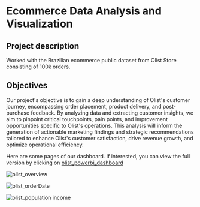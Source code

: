# Ecommerce Data Analysis and Visualization

## Project description

Worked with the Brazilian ecommerce public dataset from Olist Store consisting of 100k orders.

## Objectives

Our project's objective is to gain a deep understanding of Olist's customer journey, encompassing order placement, product delivery, and post-purchase feedback. By analyzing data and extracting customer insights, we aim to pinpoint critical touchpoints, pain points, and improvement opportunities specific to Olist's operations. This analysis will inform the generation of actionable marketing findings and strategic recommendations tailored to enhance Olist's customer satisfaction, drive revenue growth, and optimize operational efficiency.

Here are some pages of our dashboard. If interested, you can view the full version by clicking on [olist_powerbi_dashboard](olist_powerbi_dashboard.pdf)

![olist_overview](https://github.com/leaarn/Ecommerce-Data-Analysis-Visualization/assets/125840819/ddcf03e0-7fa1-43e8-8677-5b2fd1ff9d9f)


![olist_orderDate](https://github.com/leaarn/Ecommerce-Data-Analysis-Visualization/assets/125840819/7fc5b5cc-0b32-4454-acb4-80dc7e5b5a15)


![olist_population income](https://github.com/leaarn/Ecommerce-Data-Analysis-Visualization/assets/125840819/f491d509-efac-419c-9ebc-c593b7bc9b2b)

